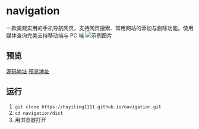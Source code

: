 # navigation

一款美观实用的手机导航网页，支持网页搜索、常用网站的添加与删除功能。使用媒体查询完美支持移动端与 PC 端
![示例图片](https://github.com/huyiling1111/navigation/example.png)

## 预览

[源码地址](https://huyiling1111.github.io/navigation/src/)
[预览地址](https://huyiling1111.github.io/navigation/dist/)

## 运行

1. `git clone https://huyiling1111.github.io/navigation.git`
2. `cd navigation/dist`
3. 用浏览器打开
